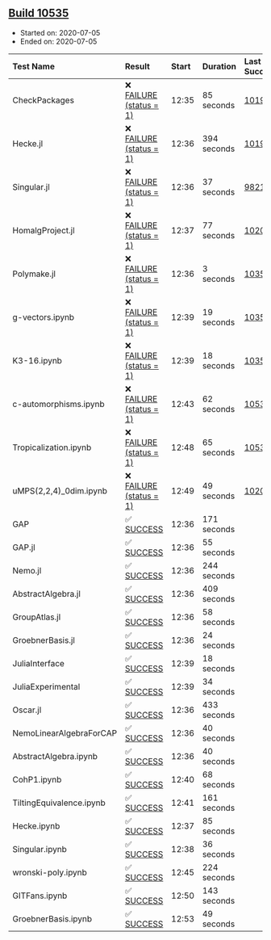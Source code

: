 ## [Build 10535](https://oscarci.mathematik.uni-kl.de/job/oscar/10535/)

* Started on: 2020-07-05
* Ended on: 2020-07-05

| Test Name    | Result | Start | Duration | Last Success | First Failure |
|:-------------|:-------|:------|:---------|:-------------|:--------------|
| CheckPackages | ❌ [FAILURE (status = 1)](https://oscarci.mathematik.uni-kl.de/job/oscar/10535/artifact/logs/build-10535/CheckPackages.log) | 12:35 | 85 seconds | [10197](https://oscarci.mathematik.uni-kl.de/job/oscar/10197/) | [10198](https://oscarci.mathematik.uni-kl.de/job/oscar/10198/) |
| Hecke.jl | ❌ [FAILURE (status = 1)](https://oscarci.mathematik.uni-kl.de/job/oscar/10535/artifact/logs/build-10535/Hecke.jl.log) | 12:36 | 394 seconds | [10197](https://oscarci.mathematik.uni-kl.de/job/oscar/10197/) | [10198](https://oscarci.mathematik.uni-kl.de/job/oscar/10198/) |
| Singular.jl | ❌ [FAILURE (status = 1)](https://oscarci.mathematik.uni-kl.de/job/oscar/10535/artifact/logs/build-10535/Singular.jl.log) | 12:36 | 37 seconds | [9821](https://oscarci.mathematik.uni-kl.de/job/oscar/9821/) | [9822](https://oscarci.mathematik.uni-kl.de/job/oscar/9822/) |
| HomalgProject.jl | ❌ [FAILURE (status = 1)](https://oscarci.mathematik.uni-kl.de/job/oscar/10535/artifact/logs/build-10535/HomalgProject.jl.log) | 12:37 | 77 seconds | [10209](https://oscarci.mathematik.uni-kl.de/job/oscar/10209/) | [10210](https://oscarci.mathematik.uni-kl.de/job/oscar/10210/) |
| Polymake.jl | ❌ [FAILURE (status = 1)](https://oscarci.mathematik.uni-kl.de/job/oscar/10535/artifact/logs/build-10535/Polymake.jl.log) | 12:36 | 3 seconds | [10356](https://oscarci.mathematik.uni-kl.de/job/oscar/10356/) | [10357](https://oscarci.mathematik.uni-kl.de/job/oscar/10357/) |
| g-vectors.ipynb | ❌ [FAILURE (status = 1)](https://oscarci.mathematik.uni-kl.de/job/oscar/10535/artifact/logs/build-10535/g-vectors.ipynb.log) | 12:39 | 19 seconds | [10356](https://oscarci.mathematik.uni-kl.de/job/oscar/10356/) | [10357](https://oscarci.mathematik.uni-kl.de/job/oscar/10357/) |
| K3-16.ipynb | ❌ [FAILURE (status = 1)](https://oscarci.mathematik.uni-kl.de/job/oscar/10535/artifact/logs/build-10535/K3-16.ipynb.log) | 12:39 | 18 seconds | [10356](https://oscarci.mathematik.uni-kl.de/job/oscar/10356/) | [10357](https://oscarci.mathematik.uni-kl.de/job/oscar/10357/) |
| c-automorphisms.ipynb | ❌ [FAILURE (status = 1)](https://oscarci.mathematik.uni-kl.de/job/oscar/10535/artifact/logs/build-10535/c-automorphisms.ipynb.log) | 12:43 | 62 seconds | [10534](https://oscarci.mathematik.uni-kl.de/job/oscar/10534/) | [10535](https://oscarci.mathematik.uni-kl.de/job/oscar/10535/) |
| Tropicalization.ipynb | ❌ [FAILURE (status = 1)](https://oscarci.mathematik.uni-kl.de/job/oscar/10535/artifact/logs/build-10535/Tropicalization.ipynb.log) | 12:48 | 65 seconds | [10530](https://oscarci.mathematik.uni-kl.de/job/oscar/10530/) | [10531](https://oscarci.mathematik.uni-kl.de/job/oscar/10531/) |
| uMPS(2,2,4)_0dim.ipynb | ❌ [FAILURE (status = 1)](https://oscarci.mathematik.uni-kl.de/job/oscar/10535/artifact/logs/build-10535/uMPS-2-2-4-_0dim.ipynb.log) | 12:49 | 49 seconds | [10209](https://oscarci.mathematik.uni-kl.de/job/oscar/10209/) | [10210](https://oscarci.mathematik.uni-kl.de/job/oscar/10210/) |
| GAP | ✅ [SUCCESS](https://oscarci.mathematik.uni-kl.de/job/oscar/10535/artifact/logs/build-10535/GAP.log) | 12:36 | 171 seconds |  |  |
| GAP.jl | ✅ [SUCCESS](https://oscarci.mathematik.uni-kl.de/job/oscar/10535/artifact/logs/build-10535/GAP.jl.log) | 12:36 | 55 seconds |  |  |
| Nemo.jl | ✅ [SUCCESS](https://oscarci.mathematik.uni-kl.de/job/oscar/10535/artifact/logs/build-10535/Nemo.jl.log) | 12:36 | 244 seconds |  |  |
| AbstractAlgebra.jl | ✅ [SUCCESS](https://oscarci.mathematik.uni-kl.de/job/oscar/10535/artifact/logs/build-10535/AbstractAlgebra.jl.log) | 12:36 | 409 seconds |  |  |
| GroupAtlas.jl | ✅ [SUCCESS](https://oscarci.mathematik.uni-kl.de/job/oscar/10535/artifact/logs/build-10535/GroupAtlas.jl.log) | 12:36 | 58 seconds |  |  |
| GroebnerBasis.jl | ✅ [SUCCESS](https://oscarci.mathematik.uni-kl.de/job/oscar/10535/artifact/logs/build-10535/GroebnerBasis.jl.log) | 12:36 | 24 seconds |  |  |
| JuliaInterface | ✅ [SUCCESS](https://oscarci.mathematik.uni-kl.de/job/oscar/10535/artifact/logs/build-10535/JuliaInterface.log) | 12:39 | 18 seconds |  |  |
| JuliaExperimental | ✅ [SUCCESS](https://oscarci.mathematik.uni-kl.de/job/oscar/10535/artifact/logs/build-10535/JuliaExperimental.log) | 12:39 | 34 seconds |  |  |
| Oscar.jl | ✅ [SUCCESS](https://oscarci.mathematik.uni-kl.de/job/oscar/10535/artifact/logs/build-10535/Oscar.jl.log) | 12:36 | 433 seconds |  |  |
| NemoLinearAlgebraForCAP | ✅ [SUCCESS](https://oscarci.mathematik.uni-kl.de/job/oscar/10535/artifact/logs/build-10535/NemoLinearAlgebraForCAP.log) | 12:36 | 40 seconds |  |  |
| AbstractAlgebra.ipynb | ✅ [SUCCESS](https://oscarci.mathematik.uni-kl.de/job/oscar/10535/artifact/logs/build-10535/AbstractAlgebra.ipynb.log) | 12:36 | 40 seconds |  |  |
| CohP1.ipynb | ✅ [SUCCESS](https://oscarci.mathematik.uni-kl.de/job/oscar/10535/artifact/logs/build-10535/CohP1.ipynb.log) | 12:40 | 68 seconds |  |  |
| TiltingEquivalence.ipynb | ✅ [SUCCESS](https://oscarci.mathematik.uni-kl.de/job/oscar/10535/artifact/logs/build-10535/TiltingEquivalence.ipynb.log) | 12:41 | 161 seconds |  |  |
| Hecke.ipynb | ✅ [SUCCESS](https://oscarci.mathematik.uni-kl.de/job/oscar/10535/artifact/logs/build-10535/Hecke.ipynb.log) | 12:37 | 85 seconds |  |  |
| Singular.ipynb | ✅ [SUCCESS](https://oscarci.mathematik.uni-kl.de/job/oscar/10535/artifact/logs/build-10535/Singular.ipynb.log) | 12:38 | 36 seconds |  |  |
| wronski-poly.ipynb | ✅ [SUCCESS](https://oscarci.mathematik.uni-kl.de/job/oscar/10535/artifact/logs/build-10535/wronski-poly.ipynb.log) | 12:45 | 224 seconds |  |  |
| GITFans.ipynb | ✅ [SUCCESS](https://oscarci.mathematik.uni-kl.de/job/oscar/10535/artifact/logs/build-10535/GITFans.ipynb.log) | 12:50 | 143 seconds |  |  |
| GroebnerBasis.ipynb | ✅ [SUCCESS](https://oscarci.mathematik.uni-kl.de/job/oscar/10535/artifact/logs/build-10535/GroebnerBasis.ipynb.log) | 12:53 | 49 seconds |  |  |
